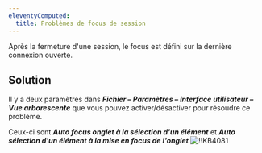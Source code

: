 ```yaml
---
eleventyComputed:
  title: Problèmes de focus de session
---
```

Après la fermeture d'une session, le focus est défini sur la dernière connexion ouverte.
## Solution
Il y a deux paramètres dans ***Fichier – Paramètres – Interface utilisateur – Vue arborescente*** que vous pouvez activer/désactiver pour résoudre ce problème.

Ceux-ci sont ***Auto focus onglet à la sélection d'un élément*** et ***Auto sélection d'un élément à la mise en focus de l'onglet***
![!!KB4081](https://cdnweb.devolutions.net/docs/docs_en_kb_KB4081.png)
